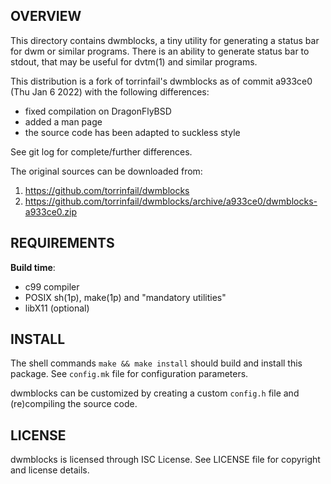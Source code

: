 OVERVIEW
--------
This directory contains dwmblocks, a tiny utility for generating a
status bar for dwm or similar programs.  There is an ability to
generate status bar to stdout, that may be useful for dvtm(1) and
similar programs.

This distribution is a fork of torrinfail's dwmblocks as of commit
a933ce0 (Thu Jan 6 2022) with the following differences:
- fixed compilation on DragonFlyBSD
- added a man page
- the source code has been adapted to suckless style

See git log for complete/further differences.

The original sources can be downloaded from:
1. https://github.com/torrinfail/dwmblocks
2. https://github.com/torrinfail/dwmblocks/archive/a933ce0/dwmblocks-a933ce0.zip


REQUIREMENTS
------------
**Build time**:
- c99 compiler
- POSIX sh(1p), make(1p) and "mandatory utilities"
- libX11 (optional)


INSTALL
-------
The shell commands `make && make install` should build and install
this package.  See `config.mk` file for configuration parameters.

dwmblocks can be customized by creating a custom `config.h` file and
(re)compiling the source code.


LICENSE
-------
dwmblocks is licensed through ISC License.
See LICENSE file for copyright and license details.
